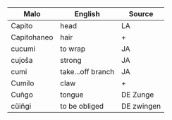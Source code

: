 Malo                    | English          | Source
----------------------- | ---------------- | --------------
Capito                  | head             | LA 
Capitohaneo             | hair             | + 
cucumi                  | to wrap          | JA
cujoŝa                  | strong           | JA
cumi                    | take...off branch| JA
Cumilo                  | claw             | +
Cuñgo                   | tongue           | DE Zunge
cŭiñgi                  | to be obliged    | DE zwingen


